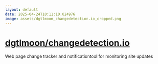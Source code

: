 ```yaml
---
layout: default
date: 2025-04-24T10:11:10.024976
image: assets/dgtlmoon_changedetection.io_cropped.png
---
```


# [dgtlmoon/changedetection.io](https://github.com/dgtlmoon/changedetection.io)

Web page change tracker and notificationtool for monitoring site updates
